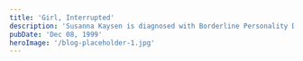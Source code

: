 ```yaml
---
title: 'Girl, Interrupted'
description: 'Susanna Kaysen is diagnosed with Borderline Personality Disorder and admitted to a psychiatric hospital.'
pubDate: 'Dec 08, 1999'
heroImage: '/blog-placeholder-1.jpg'
---
```


